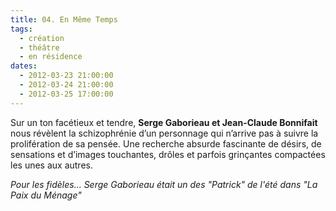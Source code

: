 ```yaml
---
title: 04. En Même Temps
tags: 
  - création
  - théâtre
  - en résidence
dates:
  - 2012-03-23 21:00:00
  - 2012-03-24 21:00:00
  - 2012-03-25 17:00:00
---
```


Sur un ton facétieux et tendre, **Serge Gaborieau et Jean-Claude Bonnifait** nous révèlent la schizophrénie d’un personnage qui n’arrive pas à suivre la prolifération de sa pensée.
Une recherche absurde fascinante de désirs, de sensations et d’images touchantes, drôles et parfois grinçantes compactées les unes aux autres.

*Pour les fidèles... Serge Gaborieau était un des "Patrick" de l'été dans "La Paix du Ménage"*

